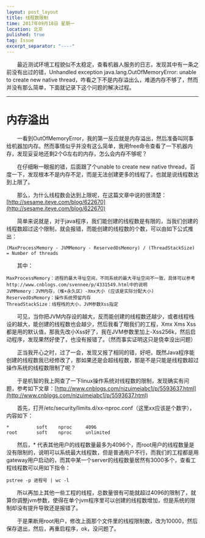 ```yaml
---
layout: post_layout
title: 线程数限制
time: 2017年09月18日 星期一
location: 北京
pulished: true
tag: Issue
excerpt_separator: "----"
---
```


　　最近测试环境工程貌似不太稳定，查看机器人服务的日志，发现其中有一条之前没有出过的错，Unhandled exception java.lang.OutOfMemoryError: unable to create new native thread，咋看之下不是内存溢出么，难道内存不够了，然而并没有那么简单，下面就记录下这个问题的解决过程。

----

# 内存溢出 #

　　一看到OutOfMemoryError，我的第一反应就是内存溢出，然后准备叫同事给机器加内存。然而事情似乎并没有这么简单，我用free命令查看了一下机器内存，发现妥妥地还剩2个G左右的内存，怎么会内存不够呢？

　　在仔细瞅一眼报的错，后面跟了个unable to create new native thread，百度一下，发现根本不是内存不足，而是无法创建更多的线程了。也就是说线程数达到上限了。

　　那么，为什么线程数会达到上限呢，在这篇文章中说的很清楚：[http://sesame.iteye.com/blog/622670](http://sesame.iteye.com/blog/622670)

　　简单来说就是，对于java程序，我们能创建的线程数是有限的，当我们创建的线程数超过这个限制，就会报错，而能创建的线程数的个数，可以由如下公式推出：

	(MaxProcessMemory - JVMMemory - ReservedOsMemory) / (ThreadStackSize) = Number of threads 

　　其中：

	MaxProcessMemory：进程的最大寻址空间，不同系统的最大寻址空间不一致，具体可以参考http://www.cnblogs.com/svennee/p/4331549.html中的说明
	JVMMemory：JVM内存，（堆+永久区）-Xmx大小 (应该是实际分配大小)
	ReservedOsMemory：操作系统预留内存
	ThreadStackSize：线程栈的大小，JVM参数Xss指定

　　可见，当你把JVM内存设的越大，反而能创建的线程数还越少，或者线程栈设的越大，能创建的线程数也会越少，然后我看了眼我们的工程，Xmx Xms Xss都是用的默认值，那我先改小Xss好了，我在JVM参数里加上-Xss256k，然后启动程序，发现果然好使了，也没有报错了。（然而事实证明这只是侥幸没出问题）

　　正当我开心之时，过了一会，发现又报了相同的错，好吧，既然Java程序能创建的线程数我已经修改了，那如果还是会超线程数，那是不是只能是线程数超过操作系统的线程数限制了呢？

　　于是机智的我上网查了一下linux操作系统对线程数的限制，发现确实有问题，参考如下文章：[http://www.cnblogs.com/nizuimeiabc1/p/5593637.html](http://www.cnblogs.com/nizuimeiabc1/p/5593637.html)

　　首先，打开/etc/security/limits.d/xx-nproc.conf（这里xx应该是个数字），内容如下：

	
	*          soft    nproc     4096
	root       soft    nproc     unlimited

　　然后，* 代表其他用户的线程数量最多为4096个，而root用户的线程数量是没有限制的，说明可以系统最大线程数，但是普通用户不行，而我们的工程都是用gateway用户启动的，而其中某一个server的线程数量居然有3000多个，查看工程线程数可以用如下指令：

	pstree -p 进程号 | wc -l

　　所以再加上其他一些工程的线程，总数量很有可能就超过4096的限制了，就算你调整jvm参数，使得在单个jvm程序里可以创建的线程数增加，但是系统的限制却没有提升导致还是报错了。

　　于是果断用root用户，修改上面那个文件里的线程限制数，改为10000，然后保存退出，然后，再重启程序，ok，没问题了。

　　

　　
